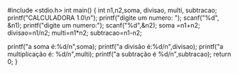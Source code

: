 #include <stdio.h>
int main()
{
int n1,n2,soma, divisao, multi, subtracao;
printf("CALCULADORA 1.0\n");
printf("digite um numero: ");
scanf("%d", &n1);
printf("digite um numero:");
scanf("%d",&n2);
 soma =n1+n2;
 divisao=n1/n2;
 multi=n1*n2;
 subtracao=n1-n2;
 
 printf("a soma é:%d/n",soma);
 printf("a divisão é:%d/n",divisao);
 printf("a multiplicação é: %d/n",multi);
 printf("a subtração é %d/n",subtracao);
 return 0;
}
